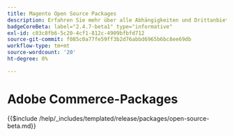 ```yaml
---
title: Magento Open Source Packages
description: Erfahren Sie mehr über alle Abhängigkeiten und Drittanbieterlizenzen, die in Magento Open Source verwendet werden.
badgeCoreBeta: label="2.4.7-beta1" type="informative"
exl-id: c03c8fb6-5c20-4cf1-812c-4909bfbfd712
source-git-commit: f085c0a77fe59ff3b2d76abbd6965b6bc8ee69db
workflow-type: tm+mt
source-wordcount: '20'
ht-degree: 0%

---
```


# Adobe Commerce-Packages

{{$include /help/_includes/templated/release/packages/open-source-beta.md}}
